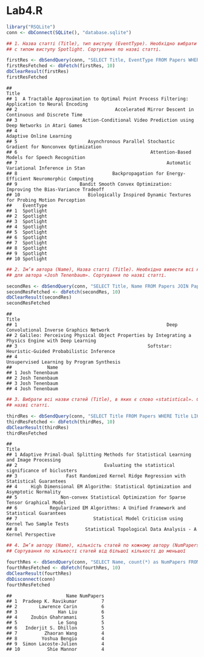 Lab4.R
================

``` r
library("RSQLite")
conn <- dbConnect(SQLite(), "database.sqlite")

## 1. Назва статті (Title), тип виступу (EventType). Необхідно вибрати тільки статті
## с типом виступу Spotlight. Сортування по назві статті.

firstRes <- dbSendQuery(conn, "SELECT Title, EventType FROM Papers WHERE EventType='Spotlight' Order By Title")
firstResFetched <- dbFetch(firstRes, 10)
dbClearResult(firstRes)
firstResFetched
```

    ##                                                                                           Title
    ## 1  A Tractable Approximation to Optimal Point Process Filtering: Application to Neural Encoding
    ## 2                                    Accelerated Mirror Descent in Continuous and Discrete Time
    ## 3                        Action-Conditional Video Prediction using Deep Networks in Atari Games
    ## 4                                                                      Adaptive Online Learning
    ## 5                          Asynchronous Parallel Stochastic Gradient for Nonconvex Optimization
    ## 6                                                 Attention-Based Models for Speech Recognition
    ## 7                                                       Automatic Variational Inference in Stan
    ## 8                                   Backpropagation for Energy-Efficient Neuromorphic Computing
    ## 9                       Bandit Smooth Convex Optimization: Improving the Bias-Variance Tradeoff
    ## 10                         Biologically Inspired Dynamic Textures for Probing Motion Perception
    ##    EventType
    ## 1  Spotlight
    ## 2  Spotlight
    ## 3  Spotlight
    ## 4  Spotlight
    ## 5  Spotlight
    ## 6  Spotlight
    ## 7  Spotlight
    ## 8  Spotlight
    ## 9  Spotlight
    ## 10 Spotlight

``` r
## 2. Ім’я автора (Name), Назва статті (Title). Необхідно вивести всі назви статей
## для автора «Josh Tenenbaum». Сортування по назві статті.

secondRes <- dbSendQuery(conn, "SELECT Title, Name FROM Papers JOIN PaperAuthors ON Papers.Id = PaperId JOIN Authors On AuthorId = Authors.Id WHERE Name='Josh Tenenbaum' Order By Title")
secondResFetched <- dbFetch(secondRes, 10)
dbClearResult(secondRes)
secondResFetched
```

    ##                                                                                               Title
    ## 1                                                       Deep Convolutional Inverse Graphics Network
    ## 2 Galileo: Perceiving Physical Object Properties by Integrating a Physics Engine with Deep Learning
    ## 3                                                Softstar: Heuristic-Guided Probabilistic Inference
    ## 4                                                        Unsupervised Learning by Program Synthesis
    ##             Name
    ## 1 Josh Tenenbaum
    ## 2 Josh Tenenbaum
    ## 3 Josh Tenenbaum
    ## 4 Josh Tenenbaum

``` r
## 3. Вибрати всі назви статей (Title), в яких є слово «statistical». Сортування по
## назві статті.

thirdRes <- dbSendQuery(conn, "SELECT Title FROM Papers WHERE Title LIKE '%statistical%' Order By Title")
thirdResFetched <- dbFetch(thirdRes, 10)
dbClearResult(thirdRes)
thirdResFetched
```

    ##                                                                                  Title
    ## 1 Adaptive Primal-Dual Splitting Methods for Statistical Learning and Image Processing
    ## 2                                Evaluating the statistical significance of biclusters
    ## 3                  Fast Randomized Kernel Ridge Regression with Statistical Guarantees
    ## 4     High Dimensional EM Algorithm: Statistical Optimization and Asymptotic Normality
    ## 5                Non-convex Statistical Optimization for Sparse Tensor Graphical Model
    ## 6            Regularized EM Algorithms: A Unified Framework and Statistical Guarantees
    ## 7                            Statistical Model Criticism using Kernel Two Sample Tests
    ## 8                         Statistical Topological Data Analysis - A Kernel Perspective

``` r
## 4. Ім’я автору (Name), кількість статей по кожному автору (NumPapers).
## Сортування по кількості статей від більшої кількості до меньшої

fourthRes <- dbSendQuery(conn, "SELECT Name, count(*) as NumPapers FROM Authors JOIN PaperAuthors ON Authors.id = AuthorId GROUP BY Name Order By NumPapers DESC")
fourthResFetched <- dbFetch(fourthRes, 10)
dbClearResult(fourthRes)
dbDisconnect(conn)
fourthResFetched
```

    ##                    Name NumPapers
    ## 1  Pradeep K. Ravikumar         7
    ## 2        Lawrence Carin         6
    ## 3               Han Liu         6
    ## 4     Zoubin Ghahramani         5
    ## 5               Le Song         5
    ## 6   Inderjit S. Dhillon         5
    ## 7          Zhaoran Wang         4
    ## 8         Yoshua Bengio         4
    ## 9  Simon Lacoste-Julien         4
    ## 10          Shie Mannor         4
